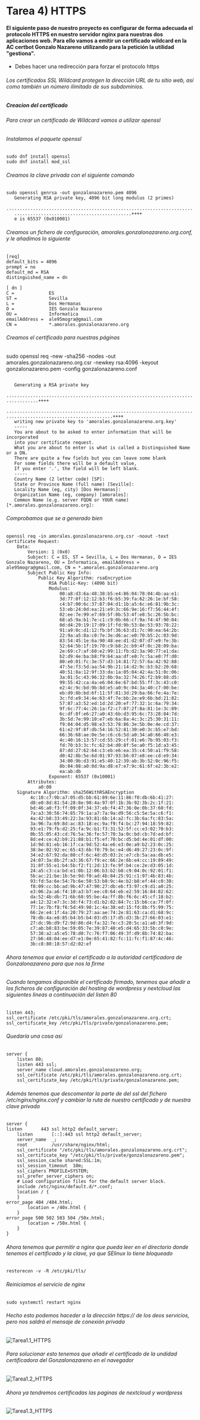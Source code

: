 # Tarea 4) HTTPS

#### El siguiente paso de nuestro proyecto es configurar de forma adecuada el protocolo HTTPS en nuestro servidor nginx para nuestras dos aplicaciones web. Para ello vamos a emitir un certificado wildcard en la AC certbot Gonzalo Nazareno utilizando para la petición la utilidad "gestiona".

* Debes hacer una redirección para forzar el protocolo https

###### Los certificados SSL Wildcard protegen la dirección URL de tu sitio web, así como también un número ilimitado de sus subdominios.

##### Creacion del certificado

###### Para crear un certificado de Wildcard vamos a utilizar *openssl*

###### Instalamos el paquete *openssl*

~~~
sudo dnf install openssl
sudo dnf install mod_ssl
~~~

###### Creamos la clave privada con el siguiente comando

~~~
sudo openssl genrsa -out gonzalonazareno.pem 4096
   Generating RSA private key, 4096 bit long modulus (2 primes)
   ...............................................................................++++
   ............................................++++
   e is 65537 (0x010001)
~~~

###### Creamos un fichero de configuración, amorales.gonzalonazareno.org.conf, y le añadimos lo siguiente

~~~
[req]
default_bits = 4096
prompt = no
default_md = RSA
distinguished_name = dn

[ dn ]
C =             ES
ST =            Sevilla
L =             Dos Hermanas
O =             IES Gonzalo Nazareno
OU =            Informatica
emailAddress =  ale95mogra@gmail.com
CN =            *.amorales.gonzalonazareno.org
~~~

###### Creamos el certificado para nuestras páginas
sudo openssl req -new -sha256 -nodes -out amorales.gonzalonazareno.org.csr -newkey rsa:4096 -keyout gonzalonazareno.pem -config gonzalonazareno.conf
~~~

   Generating a RSA private key
   .......................................................................................   ............++++
   .......................................................................................   ........................................++++
   writing new private key to 'amorales.gonzalonazareno.org.key'
   -----
   You are about to be asked to enter information that will be incorporated
   into your certificate request.
   What you are about to enter is what is called a Distinguished Name or a DN.
   There are quite a few fields but you can leave some blank
   For some fields there will be a default value,
   If you enter '.', the field will be left blank.
   -----
   Country Name (2 letter code) [SP]:
   State or Province Name (full name) [Seville]:
   Locality Name (eg, city) [Dos Hermanas]:
   Organization Name (eg, company) [amorales]:
   Common Name (e.g. server FQDN or YOUR name) [*.amorales.gonzalonazareno.org]:
~~~

###### Comprobamos que se a generado bien

~~~
openssl req -in amorales.gonzalonazareno.org.csr -noout -text
Certificate Request:
    Data:
        Version: 1 (0x0)
        Subject: C = ES, ST = Sevilla, L = Dos Hermanas, O = IES Gonzalo Nazareno, OU = Informatica, emailAddress = ale95mogra@gmail.com, CN = *.amorales.gonzalonazareno.org
        Subject Public Key Info:
            Public Key Algorithm: rsaEncryption
                RSA Public-Key: (4096 bit)
                Modulus:
                    00:a8:d3:6a:48:38:b5:e4:86:04:78:04:4b:aa:e1:
                    3d:77:0f:12:12:b3:f6:b5:39:fa:62:26:1e:bf:58:
                    c4:b7:00:6c:37:87:04:d1:1b:a5:6c:e6:81:9b:3c:
                    53:eb:24:0d:ea:21:e9:3c:66:9e:16:f7:56:44:4f:
                    02:ee:7e:99:e7:69:5f:0b:53:4f:e8:5c:26:5b:bc:
                    68:a5:9a:b1:7e:c1:c9:0b:66:cf:9a:f4:4f:90:04:
                    0d:d4:29:19:17:09:1f:fd:9b:53:8e:53:93:78:22:
                    91:a9:0c:d1:12:fb:bf:36:63:d1:7c:90:ea:64:2b:
                    22:9a:a5:8a:c0:7e:3e:d6:ac:e0:70:b5:2c:03:9d:
                    83:54:45:1e:6a:90:48:ee:d1:d2:07:d7:e9:fe:3b:
                    52:64:5b:1f:19:70:c9:b8:2c:b9:4f:0c:28:09:ba:
                    2e:69:c7:af:60:e2:99:11:fb:d2:3a:90:77:e1:da:
                    b2:d9:4e:ba:b8:f9:64:aa:df:e0:7c:5a:e0:7f:d0:
                    80:e0:01:fc:3e:57:d3:14:81:72:57:6a:42:92:88:
                    47:5e:f3:5d:aa:54:9b:21:14:d2:9c:b3:b2:20:68:
                    40:51:8a:12:9f:33:da:1a:05:04:42:4a:51:0c:06:
                    3a:01:5c:43:96:32:0b:9a:32:74:26:f2:b9:88:d5:
                    99:55:42:ca:4a:e6:04:6e:67:bd:55:ff:3c:43:c0:
                    e2:4c:9c:bd:9b:8d:e5:a0:9c:04:3a:40:c7:00:be:
                    eb:d9:8b:bd:6f:11:5f:81:3d:29:ba:66:fe:4a:7e:
                    3c:fd:e9:34:4e:63:4f:7e:bb:2e:e9:6b:bd:21:82:
                    57:87:a3:52:ed:1d:2d:20:ef:77:32:1c:6a:79:34:
                    9f:6c:77:4c:26:1a:f2:c7:07:2f:8a:81:1e:3c:89:
                    6c:df:8f:e6:27:a0:43:6b:d3:95:6c:73:28:84:7d:
                    3b:5d:7e:99:10:e7:eb:6a:8a:4c:3c:25:30:31:11:
                    f9:04:04:d5:98:e3:53:78:86:3e:5b:0e:4e:cd:37:
                    61:e2:9f:8f:db:54:16:52:81:30:e0:3c:b5:e7:bd:
                    66:36:68:ae:0e:5e:c6:c6:5d:a0:34:a0:66:48:e3:
                    4c:40:16:13:57:cd:55:29:cf:01:e6:7b:95:03:f3:
                    fd:70:b3:3c:fc:62:b4:d0:8f:5e:a0:f5:1d:a3:45:
                    87:dd:27:62:64:c3:eb:e6:ea:35:c4:50:a1:f9:58:
                    d0:42:8b:5e:6d:01:97:93:b6:07:e8:ee:cd:e9:34:
                    34:00:9b:d3:91:e5:40:12:39:ab:3b:52:0c:96:f5:
                    8b:04:08:a0:0d:9a:d8:e7:e7:9c:61:6f:e2:3b:e2:
                    ea:ab:db
                Exponent: 65537 (0x10001)
        Attributes:
            a0:00
    Signature Algorithm: sha256WithRSAEncryption
         4c:10:c7:9b:a7:05:d5:bb:61:89:6e:11:86:f0:db:6b:41:27:
         d8:e0:8d:81:54:28:8e:98:4a:97:0f:1b:3b:92:3b:2c:1f:21:
         bd:46:a0:f3:ff:09:0f:34:37:eb:f4:47:36:0e:0b:37:60:fd:
         7a:a3:30:56:74:85:79:1a:a7:7a:9a:d9:56:c5:5e:5a:c6:f1:
         4a:42:b8:33:49:22:3a:93:81:6b:14:a2:fc:3b:6a:fc:83:5a:
         3a:96:7a:69:8d:ac:83:18:ec:9a:f9:f4:bc:27:94:18:59:82:
         93:e1:79:fb:d2:25:fa:9c:b1:f3:31:52:5f:cc:e3:02:70:b3:
         0b:55:05:43:cd:76:5a:36:fe:57:70:3a:0c:bd:cb:7d:ed:bf:
         8d:e4:ce:42:b9:21:88:b1:f5:ef:70:bc:d5:bd:4e:01:df:00:
         1d:9d:81:eb:16:1f:ca:9d:52:4a:e6:e3:0e:a9:b2:23:0c:25:
         38:be:02:92:ec:65:43:6b:f0:79:bc:e4:d6:49:27:23:0c:9f:
         34:e2:67:92:da:80:cf:6c:4d:d5:03:2c:e7:cb:5a:aa:db:e5:
         24:07:3a:8b:2f:a3:36:67:f9:ec:66:2e:6b:e4:cc:19:89:49:
         31:8f:55:e1:b4:5b:f2:f1:2d:13:fe:9f:b4:ce:2e:d3:05:1d:
         24:a5:c3:ca:bd:e1:0b:12:06:b3:b2:b8:c9:04:0c:92:01:f1:
         5b:ac:21:be:1b:5e:9d:f0:ad:4b:84:25:91:c1:97:4b:83:4b:
         93:fd:5a:6e:54:7b:6e:50:53:b8:9c:4e:b2:b8:ef:44:c0:38:
         f8:09:cc:bb:ad:9b:47:47:90:27:db:eb:f3:97:c9:d1:a0:25:
         e3:06:2a:a6:f4:10:a3:b7:ee:c0:64:eb:e2:59:16:84:82:62:
         da:52:4b:db:71:6b:68:95:be:4a:ff:8b:f6:6c:45:cf:18:b2:
         a4:12:32:e7:3c:3d:f4:73:d1:b2:82:84:7c:15:b6:ca:7f:0f:
         77:1e:7b:f8:f6:5d:49:98:1c:4a:38:ed:15:fd:8b:f5:99:75:
         66:2e:e4:1f:4a:20:79:27:aa:ae:74:2e:81:63:ca:d1:68:9c:
         78:db:4a:e8:85:b4:b5:b4:03:d5:17:d5:d3:3b:27:66:03:e1:
         27:dc:9b:d9:f2:9d:86:d4:fa:32:7e:c3:20:5c:a1:a8:3f:9d:
         c7:ab:b8:83:be:59:05:7e:39:87:40:e5:d4:65:33:5b:c0:9e:
         57:38:a2:a5:e5:78:d0:7c:76:f7:06:49:3f:d9:8b:74:82:ba:
         27:b6:48:04:ee:d7:e1:0e:65:41:82:fc:11:fc:f1:87:4c:46:
         3b:c8:80:18:57:d2:02:ef
~~~

###### Ahora tenemos que enviar el certificado a la autoridad certificadora de Gonzalonazareno para que nos la firme

###### Cuando tengamos disponible el certificado firmado, tenemos que añadir a los ficheros de configuración del hosting de wordpress y nextcloud las siguientes lineas a continuación del *listen 80*

~~~
listen 443;
ssl_certificate /etc/pki/tls/amorales.gonzalonazareno.org.crt;
ssl_certificate_key /etc/pki/tls/private/gonzalonazareno.pem;
~~~

###### Quedaría una cosa así

~~~
server {
    listen 80;
    listen 443 ssl;
    server_name cloud.amorales.gonzalonazareno.org;
    ssl_certificate /etc/pki/tls/amorales.gonzalonazareno.org.crt;
    ssl_certificate_key /etc/pki/tls/private/gonzalonazareno.pem;
~~~

###### Además tenemos que descomentar la parte de del ssl del fichero */etc/nginx/nginx.conf* y cambiar la ruta de nuestro certificado y de nuestra clave privada

~~~
server {
listen       443 ssl http2 default_server;
    listen       [::]:443 ssl http2 default_server;
    server_name  _;
    root         /usr/share/nginx/html;
    ssl_certificate "/etc/pki/tls/amorales.gonzalonazareno.org.crt";
    ssl_certificate_key "/etc/pki/tls/private/gonzalonazareno.pem";
    ssl_session_cache shared:SSL:1m;
    ssl_session_timeout  10m;
    ssl_ciphers PROFILE=SYSTEM;
    ssl_prefer_server_ciphers on;
    # Load configuration files for the default server block.
    include /etc/nginx/default.d/*.conf;
    location / {
    }
error_page 404 /404.html;
        location = /40x.html {
    }
error_page 500 502 503 504 /50x.html;
        location = /50x.html {
    }
}
~~~

###### Ahora tenemos que permitir a nginx que pueda leer en el directorio donde tenemos el certificado y la clave, ya que SElinux lo tiene bloqueado

~~~
restorecon -v -R /etc/pki/tls/
~~~

###### Reiniciamos el servicio de nginx

~~~
sudo systemctl restart nginx
~~~

###### Hecho esto podemos haceder a la dirección *https://* de los deos servicios, pero nos saldrá el mensaje de conexión privada

![Tarea1.1_HTTPS](image/Tarea1.1_HTTPS.png)

###### Para solucionar esto tenemos que añadir el certificado de la undidad certificadora del Gonzalonazareno en el navegador

![Tarea1.2_HTTPS](image/Tarea1.3_HTTPS.png)

###### Ahora ya tendremos certificadas las paginas de nextcloud y wordpress

![Tarea1.3_HTTPS](image/Tarea1.3_HTTPS.png)
